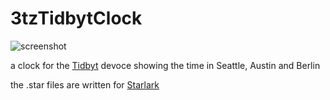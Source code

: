 
# 3tzTidbytClock

![screenshot](clock.webp=128x256)

a clock for the [Tidbyt](https://tidbyt.com/) devoce showing the time in Seattle, Austin and Berlin

the .star files are written for [Starlark](https://github.com/bazelbuild/starlark/blob/master/spec.md)
